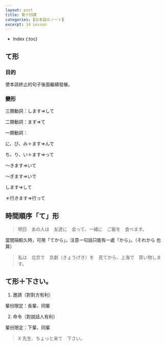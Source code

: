 ```yaml
---
layout: post
title: 第十四課
categories: [日本語のノート]
excerpt: 14 Lesson
---
```

* Index
{:toc}

## て形

### 目的

使本該終止的句子後面繼續發展。

### 變形

三類動詞：します=\>して

二類動詞：ます=\>て

一類動詞：

に、び、み＋ます=\>んで

ち、り、い＋ます=\>って

〜きます=\>いて

〜ぎます=\>いで

します=\>して

＊行きます=\>行って

## 時間順序「て」形

> 明日　あの人は　友達に　会って、一緒に　ご飯を　食べます。

當間隔較久時，可用「てから」，注意一句話只能有一處「から」。（それから 也算）

> 私は　北京で　京劇（きょうげき）を　見てから、上海で　買い物します。

## て形＋下さい。

1. 邀請（對對方有利）

輩份限定：長輩、同輩

2. 命令（對說話人有利）

輩份限定：下輩、同輩

> X 先生、ちょっと来て　下さい。
